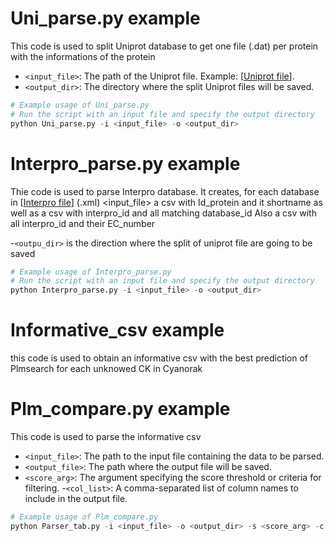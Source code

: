# Uni_parse.py example 

This code is used to split Uniprot database to get one file (.dat) per protein with the informations of the protein

- `<input_file>`: The path of the Uniprot file. Example: [[Uniprot file](https://ftp.ebi.ac.uk/pub/databases/uniprot/current_release/knowledgebase/complete/uniprot_sprot.dat.gz)].
- `<output_dir>`: The directory where the split Uniprot files will be saved.

```python
# Example usage of Uni_parse.py
# Run the script with an input file and specify the output directory
python Uni_parse.py -i <input_file> -o <output_dir>
```

# Interpro_parse.py example

Thie code is used to parse Interpro database.
It creates, for each database in [[Interpro file](https://ftp.ebi.ac.uk/pub/databases/interpro/current_release/interpro.xml.gz)] (.xml) <input_file> 
a csv with Id_protein and it shortname
as well as a csv with interpro_id and all matching database_id
Also a csv with all interpro_id and their EC_number

-`<outpu_dir>` is the direction where the split of uniprot file are going to be saved

```python
# Example usage of Interpro_parse.py
# Run the script with an input file and specify the output directory
python Interpro_parse.py -i <input_file> -o <output_dir> 
```

# Informative_csv example 

this code is used to obtain an informative csv with the best prediction of Plmsearch for each unknowed CK in Cyanorak 


# Plm_compare.py example

This code is used to parse the informative csv 

- `<input_file>`: The path to the input file containing the data to be parsed.
- `<output_file>`: The path where the output file will be saved.
- `<score_arg>`: The argument specifying the score threshold or criteria for filtering.
-`<col_list>`: A comma-separated list of column names to include in the output file.

```python
# Example usage of Plm_compare.py
python Parser_tab.py -i <input_file> -o <output_dir> -s <score_arg> -c <col_list>
```
